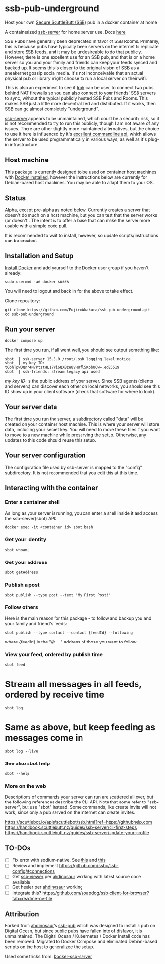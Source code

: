 # ssb-pub-underground

Host your own [Secure ScuttleButt (SSB)](https://www.scuttlebutt.nz) pub in a docker container at home

A containerized [ssb-server](https://github.com/ssbc/ssb-server?tab=readme-ov-file) for home server use. Docs [here](https://scuttlebot.io/)

SSB Pubs have generally been deprecated in favor of SSB Rooms.  Primarily, this is because pubs have typically been servers on the internet
to replicate and store SSB feeds, and it may be undesireable to do that publicly. However, there is one excellent use for an SSB pub, 
and that is on a home server so you and your family and friends can keep your feeds synced and backed up.  It seems this is closer to the original vision of SSB 
as a sneakernet gossip social media.  It's not inconceivable that an actual physical pub or library might choose to run a local server on their
wifi.

This is also an experiment to see if [Iroh](https://scuttlebot.io/) can be used to connect two pubs behind NAT firewalls so you can
also connect to your friends' SSB servers to sync, without the typical publicly hosted SSB Pubs and Rooms.  This makes SSB just a little
more decentralized and distributed.  If it works, then SSB can go almost completely "underground".

[ssb-server](https://github.com/ssbc/ssb-server?tab=readme-ov-file) appears to be unmaintained, which could be a security risk, so it is not 
recommended to try to run this publicly, though I am not aware of any issues.  There are other slightly more maintained alternatives, but the 
choice to use it here is influenced by it's [excellent commandline api](https://scuttlebot.io/apis/scuttlebot/ssb.html), which allows the server 
to be used programmatically in various ways, as well as it's plug-in infrastructure.

## Host machine

This package is currently designed to be used on container host machines with [Docker installed](https://docs.docker.com/engine/install/), however
the instructions below are currently for Debian-based host machines.  You may be able to adapt them to your OS. 

## Status

Alpha, except pre-alpha as noted below.  Currently creates a server that doesn't do much on a host machine, but you can test that the server works (or doesn't).  The intent is to offer a base that can make the server more usable with a simple code pull.

It is recommended to wait to install, however, so update scripts/instructions can be created.

## Installation and Setup

[Install Docker](https://docs.docker.com/engine/install/) and add yourself to the Docker user group if you haven't already:

```shell
sudo usermod -aG docker $USER 
```
You will need to logout and back in for the above to take effect.

Clone repository:

```shell
git clone https://github.com/FujiroAkakura/ssb-pub-underground.git
cd ssb-pub-underground
```
## Run your server

```shell
docker compose up
```
The first time you run, if all went well, you should see output something like:

```console
sbot  | ssb-server 15.3.0 /root/.ssb logging.level:notice
sbot  | my key ID: tGbhTpwDQnr4N7PtztHL17Wi6QXBze8VHUfl5KobUCw=.ed25519
sbot  | ssb-friends: stream legacy api used
```

*my key ID:* is the public address of your server.  Since SSB agents (clients and servers) can discover each other on 
local networks, you should see this ID show up in your client software (check that software for where to look). 


## Your server data

The first time you run the server, a subdirectory called "data" will be created on your container host machine.  This is where your server
will store data, including your secret key.  You will need to move these files if you want to move to a new machine while preserving
the setup. Otherwise, any updates to this code should reuse this setup.

## Your server configuration

The configuration file used by ssb-server is mapped to the "config" subdirectory.  It is not recommended that you edit this at this time.

## Interacting with the container

### Enter a container shell

As long as your server is running, you can enter a shell inside it and access the ssb-server(sbot) API:

```shell
docker exec -it <container id> sbot bash
```

### Get your identity

```shell
sbot whoami
```
### Get your address

```shell
sbot getAddress
```
### Publish a post

```shell
sbot publish --type post --text "My First Post!"
```
### Follow others

Here is the main reason for this package - to follow and backup you and your family and friend's feeds:

```shell
sbot publish --type contact --contact {feedId} --following
```
where {feedId} is the "@....." address of those you want to follow.

### View your feed, ordered by publish time

```shell
sbot feed
```

# Stream all messages in all feeds, ordered by receive time
```shell
sbot log
```
# Same as above, but keep feeding as messages come in
```shell
sbot log --live
```

### See also sbot help

```shell
sbot --help
```

### More on the web

Descriptions of commands your server can run are scattered all over, but the following references describe the CLI API.  Note that some refer to "ssb-server", but use "sbot" instead.  Some commands, like create invite will not work, since only a pub served on the internet can create invites.

https://scuttlebot.io/apis/scuttlebot/ssb.html?ref=https://githubhelp.com
https://handbook.scuttlebutt.nz/guides/ssb-server/cli-first-steps
https://handbook.scuttlebutt.nz/guides/ssb-server/update-your-profile






## TO-DOs

* [ ] Fix error with sodium-native. See [this](https://github.com/ssbc/ssb-server/issues/676) and [this](https://github.com/ssbc/ssb-server/pull/723)
* [ ] Review and implement https://github.com/ssbc/ssb-config/#connections
* [ ] Get [ssb-viewer](https://github.com/ssbc/ssb-viewer) per [ahdinosaur](https://github.com/ahdinosaur) working with latest source code available
* [ ] Get healer per [ahdinosaur](https://github.com/ahdinosaur) working
* [ ] Integrate this? https://github.com/soapdog/ssb-client-for-browser?tab=readme-ov-file

## Attribution

Forked from [ahdinosaur](https://github.com/ahdinosaur)'s [ssb-pub](https://github.com/ahdinosaur/ssb-pub) which was designed to 
install a pub on Digital Ocean, but since public pubs have fallen into of disfavor, it is unmaintained.  The Digital Ocean / Kubernetes / Docker Install code has been removed. Migrated to Docker Compose and eliminated Debian-based scripts on the host to generalizee the setup. 

Used some tricks from: [Docker-ssb-server](https://github.com/Emceelamb/docker-ssb-server/tree/main)

